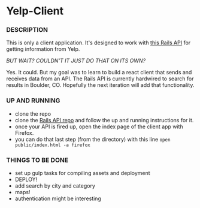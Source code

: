 # Yelp-Client

### DESCRIPTION
This is only a client application. It's designed to work with [this Rails API](https://github.com/alanbsmith/rails_yelp_api) for getting information from Yelp.

_BUT WAIT? COULDN'T IT JUST DO THAT ON ITS OWN?_

Yes. It could. But my goal was to learn to build a react client that sends and receives data from an API. The Rails API is currently hardwired to search for results in Boulder, CO. Hopefully the next iteration will add that functionality.

### UP AND RUNNING
- clone the repo
- clone the [Rails API repo](https://github.com/alanbsmith/rails_yelp_api) and follow the up and running instructions for it.
- once your API is fired up, open the index page of the client app with Firefox.
- you can do that last step (from the directory) with this line `open public/index.html -a firefox`

### THINGS TO BE DONE
- set up gulp tasks for compiling assets and deployment
- DEPLOY!
- add search by city and category
- maps!
- authentication might be interesting